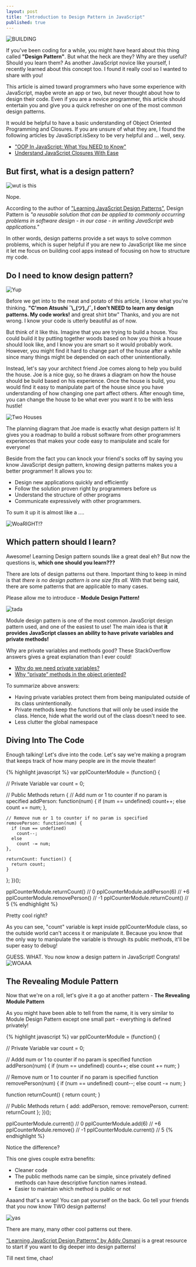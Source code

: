 ```yaml
---
layout: post
title: "Introduction to Design Pattern in JavaScript"
published: true
---
```


![BUILDING](https://s.yimg.com/ny/api/res/1.2/sBYU0kLm_6u4R7Q8c0_MEw--/YXBwaWQ9aGlnaGxhbmRlcjtzbT0xO3c9NTAw/http://l.yimg.com/os/publish-images/movies/2014-02-07/893031a0-904f-11e3-af9e-c7c48465647e_lego-construct.gif)

If you've been coding for a while, you might have heard about this thing called **"Design Pattern"**. But what the heck are they? Why are they useful? Should you learn them?
As another JavaScript novice like yourself, I recently learned about this concept too. I found it really cool so I wanted to share with you!

This article is aimed toward programmers who have some experience with JavaScript, maybe wrote an app or two, but never thought about how to design their code. Even if you are a novice programmer, this article should entertain you and give you a quick refresher on one of the most common design patterns.

It would be helpful to have a basic understanding of Object Oriented Programming and Closures. If you are unsure of what they are, I found the following articles by JavaScript.isSexy to be very helpful and ... well, sexy.

- ["OOP In JavaScript: What You NEED to Know"](http://javascriptissexy.com/oop-in-javascript-what-you-need-to-know/)
- [Understand JavaScript Closures With Ease](http://javascriptissexy.com/understand-javascript-closures-with-ease/)

## But first, what is a design pattern?

![wut is this](http://img.pandawhale.com/post-32023-what-is-this-are-you-trying-to-UN60.gif)

Nope.

According to the author of ["Learning JavaScript Design Patterns"](https://addyosmani.com/resources/essentialjsdesignpatterns/book/), Design Pattern is *"a reusable solution that can be applied to commonly occurring problems in software design - in our case - in writing JavaScript web applications."*

In other words, design patterns provide a set ways to solve common problems, which is super helpful if you are new to JavaScript like me since it let me focus on building cool apps instead of focusing on how to structure my code.

## Do I need to know design pattern?

![Yup](https://cdn0.vox-cdn.com/imported_assets/2294960/yup.gif)

Before we get into to the meat and potato of this article, I know what you're thinking. **"C'mon Atsushi ¯\\\_(ツ)_/¯, I don't NEED to learn any design patterns. My code works!** and great shirt btw" Thanks, and you are not wrong. I know your code is utterly beautiful as of now.

But think of it like this. Imagine that you are trying to build a house. You could build it by putting together woods based on how you think a house should look like, and I know you are smart so it would probably work. However, you might find it hard to change part of the house after a while since many things might be depended on each other unintentionally.

Instead, let's say your architect friend Joe comes along to help you build the house. Joe is a nice guy, so he draws a diagram on how the house should be build based on his experience. Once the house is build, you would find it easy to manipulate part of the house since you have understanding of how changing one part affect others. After enough time, you can change the house to be what ever you want it to be with less hustle!

![Two Houses](http://i.imgur.com/BnvyFnp.jpg)

The planning diagram that Joe made is exactly what design pattern is! It gives you a roadmap to build a robust software from other programmers experiences that makes your code easy to manipulate and scale for everyone!

Beside from the fact you can knock your friend's socks off by saying you know JavaScript design pattern, knowing design patterns makes you a better programmer! It allows you to:

- Design new applications quickly and efficiently
- Follow the solution proven right by programmers before us
- Understand the structure of other programs
- Communicate expressively with other programmers.

To sum it up it is almost like a ....

![WoaRIGHT!?](http://s.quickmeme.com/img/69/6976f2093556822ff4f333b667e636b1ee7702ac9b1548e5a85dcf9d26121c34.jpg)


## Which pattern should I learn?

Awesome! Learning Design pattern sounds like a great deal eh?
But now the questions is, **which one should you learn???**

There are lots of design patterns out there. Important thing to keep in mind is that *there is no design pattern is one size fits all.*
With that being said, there are some patterns that are applicable to many cases.

Please allow me to introduce - **Module Design Pattern!**

![tada](https://i23.photobucket.com/albums/b381/dancer_chique17/tada.gif)

Module design pattern is one of the most common JavaScript design pattern used, and one of the easiest to use!
The main idea is that **it provides JavaScript classes an ability to have private variables and private methods!**

Why are private variables and methods good? These StackOverflow answers gives a great explanation than I ever could!

- [Why do we need private variables?](https://programmers.stackexchange.com/questions/143736/why-do-we-need-private-variables)
- [Why “private” methods in the object oriented?](https://stackoverflow.com/questions/2620699/why-private-methods-in-the-object-oriented)

To summarize above answers:

- Having private variables protect them from being manipulated outside of its class unintentionally.
- Private methods keep the functions that will only be used inside the class. Hence, hide what the world out of the class doesn't need to see.
- Less clutter the global namespace

## Diving Into The Code

Enough talking! Let's dive into the code.
Let's say we're making a program that keeps track of how many people are in the movie theater!


{% highlight javascript %}
var pplCounterModule = (function() {

  // Private Variable
  var count = 0;

  // Public Methods
  return {
    // Add num or 1 to counter if no param is specified
    addPerson: function(num) {
      if (num == undefined)
        count++;
      else
        count += num;
    },

    // Remove num or 1 to counter if no param is specified
    removePerson: function(num) {
      if (num == undefined)
        count--;
      else
        count -= num;
    },

    returnCount: function() {
      return count;
    }
  };
})();

pplCounterModule.returnCount()  //  0
pplCounterModule.addPerson(6)   // +6
pplCounterModule.removePerson() // -1
pplCounterModule.returnCount()  //  5
{% endhighlight %}


Pretty cool right?

As you can see, "count" variable is kept inside pplCounterModule class, so the outside world can't access it or manipulate it. Because you know that the only way to manipulate the variable is through its public methods, it'll be super easy to debug!

GUESS. WHAT. You now know a design pattern in JavaScript! Congrats!
![WOAAA](https://static1.squarespace.com/static/560d5034e4b0db2bbb878258/t/5651312ae4b08b846b819e13/1448161583756/Amazed.gif)

## The Revealing Module Pattern

Now that we're on a roll, let's give it a go at another pattern - **The Revealing Module Pattern**

As you might have been able to tell from the name, it is very similar to Module Design Pattern except one small part - everything is defined privately!

{% highlight javascript %}
var pplCounterModule = (function() {

  // Private Variable
  var count = 0;

  // Addd num or 1 to counter if no param is specified
  function addPerson(num) {
    if (num == undefined)
      count++;
    else
      count += num;
  }

  // Remove num or 1 to counter if no param is specified
  function removePerson(num) {
    if (num == undefined)
      count--;
    else
      count -= num;
  }

  function returnCount() {
    return count;
  }

  // Public Methods
  return {
    add: addPerson,
    remove: removePerson,
    current: returnCount
  };
})();

pplCounterModule.current() //  0
pplCounterModule.add(6)    // +6
pplCounterModule.remove()  // -1
pplCounterModule.current() //  5
{% endhighlight %}

Notice the difference?

This one gives couple extra benefits:

- Cleaner code
- The public methods name can be simple, since privately defined methods can have descriptive function names instead.
- Easier to maintain which method is public or not

Aaaand that's a wrap!
You can pat yourself on the back. Go tell your friends that you now know TWO design patterns!

![yas](https://media.giphy.com/media/WKdPOVCG5LPaM/giphy.gif)


There are many, many other cool patterns out there.

["Learning JavaScript Design Patterns" by Addy Osmani](https://addyosmani.com/resources/essentialjsdesignpatterns/book/) is a great resource to start if you want to dig deeper into design patterns!

Till next time, chao!
